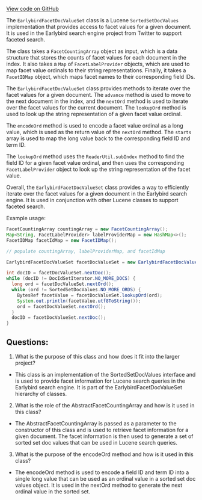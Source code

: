[View code on GitHub](https://github.com/misbahsy/the-algorithm/src/java/com/twitter/search/core/earlybird/facets/EarlybirdFacetDocValueSet.java)

The `EarlybirdFacetDocValueSet` class is a Lucene `SortedSetDocValues` implementation that provides access to facet values for a given document. It is used in the Earlybird search engine project from Twitter to support faceted search. 

The class takes a `FacetCountingArray` object as input, which is a data structure that stores the counts of facet values for each document in the index. It also takes a `Map` of `FacetLabelProvider` objects, which are used to map facet value ordinals to their string representations. Finally, it takes a `FacetIDMap` object, which maps facet names to their corresponding field IDs.

The `EarlybirdFacetDocValueSet` class provides methods to iterate over the facet values for a given document. The `advance` method is used to move to the next document in the index, and the `nextOrd` method is used to iterate over the facet values for the current document. The `lookupOrd` method is used to look up the string representation of a given facet value ordinal.

The `encodeOrd` method is used to encode a facet value ordinal as a long value, which is used as the return value of the `nextOrd` method. The `starts` array is used to map the long value back to the corresponding field ID and term ID.

The `lookupOrd` method uses the `ReaderUtil.subIndex` method to find the field ID for a given facet value ordinal, and then uses the corresponding `FacetLabelProvider` object to look up the string representation of the facet value.

Overall, the `EarlybirdFacetDocValueSet` class provides a way to efficiently iterate over the facet values for a given document in the Earlybird search engine. It is used in conjunction with other Lucene classes to support faceted search. 

Example usage:

```java
FacetCountingArray countingArray = new FacetCountingArray();
Map<String, FacetLabelProvider> labelProviderMap = new HashMap<>();
FacetIDMap facetIdMap = new FacetIDMap();

// populate countingArray, labelProviderMap, and facetIdMap

EarlybirdFacetDocValueSet facetDocValueSet = new EarlybirdFacetDocValueSet(countingArray, labelProviderMap, facetIdMap);

int docID = facetDocValueSet.nextDoc();
while (docID != DocIdSetIterator.NO_MORE_DOCS) {
  long ord = facetDocValueSet.nextOrd();
  while (ord != SortedSetDocValues.NO_MORE_ORDS) {
    BytesRef facetValue = facetDocValueSet.lookupOrd(ord);
    System.out.println(facetValue.utf8ToString());
    ord = facetDocValueSet.nextOrd();
  }
  docID = facetDocValueSet.nextDoc();
}
```
## Questions: 
 1. What is the purpose of this class and how does it fit into the larger project?
- This class is an implementation of the SortedSetDocValues interface and is used to provide facet information for Lucene search queries in the Earlybird search engine. It is part of the EarlybirdFacetDocValueSet hierarchy of classes.

2. What is the role of the AbstractFacetCountingArray and how is it used in this class?
- The AbstractFacetCountingArray is passed as a parameter to the constructor of this class and is used to retrieve facet information for a given document. The facet information is then used to generate a set of sorted set doc values that can be used in Lucene search queries.

3. What is the purpose of the encodeOrd method and how is it used in this class?
- The encodeOrd method is used to encode a field ID and term ID into a single long value that can be used as an ordinal value in a sorted set doc values object. It is used in the nextOrd method to generate the next ordinal value in the sorted set.